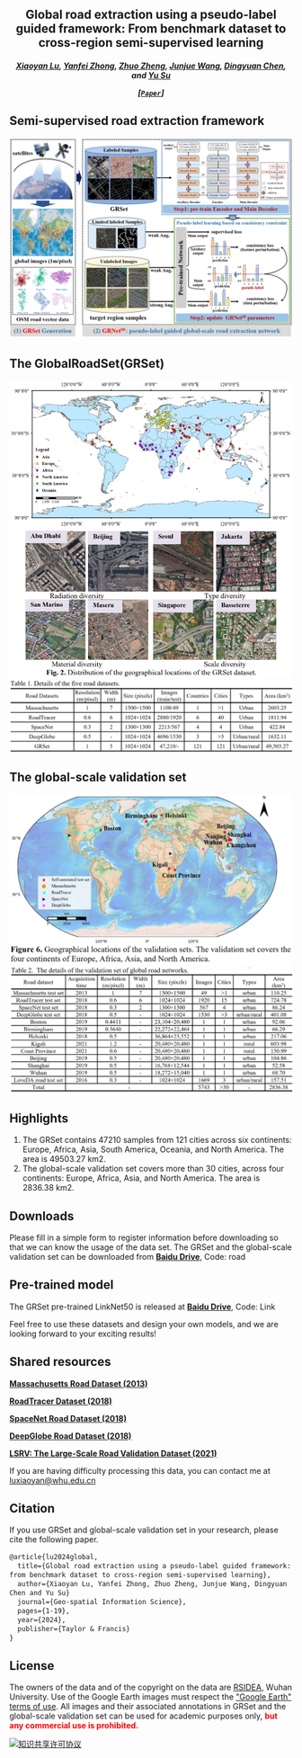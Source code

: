 <h2 align="center">Global road extraction using a pseudo-label guided framework: From benchmark dataset to cross-region semi-supervised learning</h2>

<h5 align="center"> <a href="https://scholar.google.com/citations?user=MDA37NMAAAAJ&hl=zh-CN">Xiaoyan Lu</a>, <a href="http://rsidea.whu.edu.cn/">Yanfei Zhong</a>,
<a href="http://zhuozheng.top/">Zhuo Zheng</a>, <a href="https://junjuewang.top/">Junjue Wang</a>, 
<a href="https://scholar.google.com.hk/citations?user=uW2WaBQAAAAJ&hl=zh-CN">Dingyuan Chen</a>, 
and <a href="https://scholar.google.com.hk/citations?user=N0lkTdYAAAAJ&hl=zh-CN">Yu Su</a>


[[`Paper`](https://www.tandfonline.com/doi/full/10.1080/10095020.2024.2362760?src=)] 


## Semi-supervised road extraction framework

<div align="center">
  <img src="./img/GRNet.png?raw=true">
</div>

## The GlobalRoadSet(GRSet)

<div align="center">
  <img src="./img/GRSet.png?raw=true">
  <img src="./img/GRSet-details.png?raw=true">
</div>

## The global-scale validation set

<div align="center">
  <img src="./img/Valset.png?raw=true">
  <img src="./img/ValSet-details.png?raw=true">
</div>

## Highlights
1. The GRSet contains 47210 samples from 121 cities across six continents: Europe, Africa, Asia, South America, Oceania, and North America. The area is 49503.27 km2.
2. The global-scale validation set covers more than 30 cities,  across four continents: Europe, Africa, Asia, and North America. The area is 2836.38 km2.


## Downloads

Please fill in a simple form to register information before downloading so that we can know the usage of the data set.
The GRSet and the global-scale validation set can be downloaded from [<b>Baidu Drive</b>](https://pan.baidu.com/s/1IyxNG8a76-i06DxhL4WtHw?pwd=road), Code: road


## Pre-trained model
The GRSet pre-trained LinkNet50 is released at [<b>Baidu Drive</b>](https://pan.baidu.com/s/1Dgkj3LYg4t4aJ7fflw5GcQ), Code: Link

Feel free to use these datasets and design your own models, and we are looking forward to your exciting results!

## Shared resources

[<b>Massachusetts Road Dataset (2013)</b>](https://www.cs.toronto.edu/~vmnih/data/)   

[<b>RoadTracer Dataset (2018)</b>](https://roadmaps.csail.mit.edu/roadtracer/)  

[<b>SpaceNet Road Dataset (2018)</b>](https://spacenet.ai/spacenet-roads-dataset/)  

[<b>DeepGlobe Road Dataset (2018)</b>](https://competitions.codalab.org/competitions/18467#participate-get_data)  

[<b>LSRV: The Large-Scale Road Validation Dataset (2021)</b>](http://rsidea.whu.edu.cn/resource_LSRV_sharing.htm)

If you are having difficulty processing this data, you can contact me at luxiaoyan@whu.edu.cn

## Citation
If you use GRSet and global-scale validation set in your research, please cite the following paper.
```text
@article{lu2024global,
  title={Global road extraction using a pseudo-label guided framework: from benchmark dataset to cross-region semi-supervised learning},
  author={Xiaoyan Lu, Yanfei Zhong, Zhuo Zheng, Junjue Wang, Dingyuan Chen and Yu Su}
  journal={Geo-spatial Information Science},
  pages={1-19},
  year={2024},
  publisher={Taylor & Francis}
}
```

## License
The owners of the data and of the copyright on the data are [RSIDEA](http://rsidea.whu.edu.cn/), Wuhan University.
Use of the Google Earth images must respect the ["Google Earth" terms of use](https://about.google/brand-resource-center/products-and-services/geo-guidelines/).
All images and their associated annotations in GRSet and the global-scale validation set can be used for academic purposes only,
<font color="red"><b> but any commercial use is prohibited.</b></font>

<a rel="license" href="https://creativecommons.org/licenses/by-nc-sa/4.0/deed.en">
<img alt="知识共享许可协议" style="border-width:0" src="https://i.creativecommons.org/l/by-nc-sa/4.0/88x31.png" /></a>